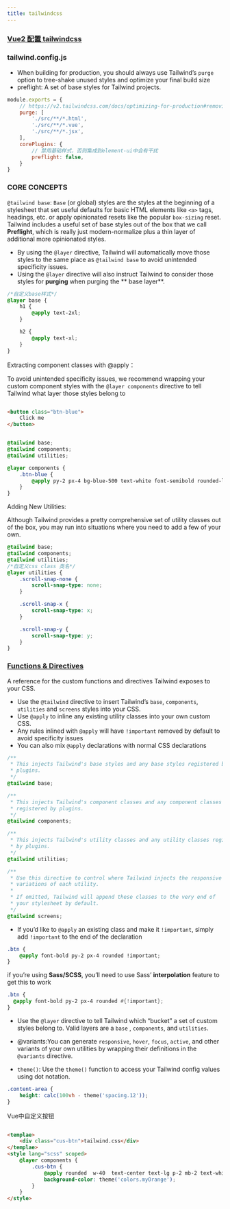 ```yaml
---
title: tailwindcss
---
```


### [Vue2 配置 tailwindcss](https://www.sanity.io/guides/tailwind-css-with-vue-js)

### tailwind.config.js

- When building for production, you should always use Tailwind’s `purge` option to tree-shake unused styles and optimize
  your final build size
- preflight: A set of base styles for Tailwind projects.

```js
module.exports = {
    // https://v2.tailwindcss.com/docs/optimizing-for-production#removing-unused-css
    purge: [
        './src/**/*.html',
        './src/**/*.vue',
        './src/**/*.jsx',
    ],
    corePlugins: {
        // 禁用基础样式，否则集成到element-ui中会有干扰
        preflight: false,
    }
}
```

### CORE CONCEPTS

`@tailwind base`: `Base` (or global) styles are the styles at the beginning of a stylesheet that set useful defaults for
basic HTML elements like `<a>` tags, headings, etc. or apply opinionated resets like the popular `box-sizing` reset.
Tailwind includes a useful set of base styles out of the box that we call **Preflight**, which is really just
modern-normalize plus a thin layer of additional more opinionated styles.

- By using the `@layer` directive, Tailwind will automatically move those styles to the same place as `@tailwind base`
  to avoid unintended specificity issues.
- Using the `@layer` directive will also instruct Tailwind to consider those styles for **purging** when purging the **
  base layer**.

```css
/*自定义base样式*/
@layer base {
    h1 {
        @apply text-2xl;
    }

    h2 {
        @apply text-xl;
    }
}
```

Extracting component classes with @apply：

To avoid unintended specificity issues, we recommend wrapping your custom component styles with the `@layer components`
directive to tell Tailwind what layer those styles belong to

```html

<button class="btn-blue">
    Click me
</button>
```

```css

@tailwind base;
@tailwind components;
@tailwind utilities;

@layer components {
    .btn-blue {
        @apply py-2 px-4 bg-blue-500 text-white font-semibold rounded-lg shadow-md hover:bg-blue-700 focus:outline-none focus:ring-2 focus:ring-blue-400 focus:ring-opacity-75;
    }
}
```

Adding New Utilities:

Although Tailwind provides a pretty comprehensive set of utility classes out of the box, you may run into situations
where you need to add a few of your own.

```css
@tailwind base;
@tailwind components;
@tailwind utilities;
/*自定义css class 类名*/
@layer utilities {
    .scroll-snap-none {
        scroll-snap-type: none;
    }

    .scroll-snap-x {
        scroll-snap-type: x;
    }

    .scroll-snap-y {
        scroll-snap-type: y;
    }
}
```

### [Functions & Directives](https://v2.tailwindcss.com/docs/functions-and-directives)

A reference for the custom functions and directives Tailwind exposes to your CSS.

- Use the `@tailwind` directive to insert Tailwind’s `base`, `components`, `utilities` and `screens` styles into your
  CSS.
- Use `@apply` to inline any existing utility classes into your own custom CSS.
- Any rules inlined with `@apply` will have `!important` removed by default to avoid specificity issues
- You can also mix `@apply` declarations with normal CSS declarations

```css
/**
 * This injects Tailwind's base styles and any base styles registered by
 * plugins.
 */
@tailwind base;

/**
 * This injects Tailwind's component classes and any component classes
 * registered by plugins.
 */
@tailwind components;

/**
 * This injects Tailwind's utility classes and any utility classes registered
 * by plugins.
 */
@tailwind utilities;

/**
 * Use this directive to control where Tailwind injects the responsive
 * variations of each utility.
 *
 * If omitted, Tailwind will append these classes to the very end of
 * your stylesheet by default.
 */
@tailwind screens;
```

- If you’d like to `@apply` an existing class and make it `!important`, simply add `!important` to the end of the
  declaration

```css
.btn {
    @apply font-bold py-2 px-4 rounded !important;
}
```

if you’re using **Sass/SCSS**, you’ll need to use Sass’ **interpolation** feature to get this to work

```scss
.btn {
  @apply font-bold py-2 px-4 rounded #{!important};
}
```

- Use the `@layer` directive to tell Tailwind which “bucket” a set of custom styles belong to. Valid layers are a `base`
  , `components`, and `utilities`.
- @variants:You can generate `responsive`, `hover`, `focus`, `active`, and other variants of your own utilities by
  wrapping their definitions in the `@variants` directive.

- `theme()`: Use the `theme()` function to access your Tailwind config values using dot notation.

```css
.content-area {
    height: calc(100vh - theme('spacing.12'));
}
```

Vue中自定义按钮

```html

<templae>
    <div class="cus-btn">tailwind.css</div>
</templae>
<style lang="scss" scoped>
    @layer components {
        .cus-btn {
            @apply rounded  w-40  text-center text-lg p-2 mb-2 text-white cursor-pointer transform duration-200 hover:scale-105;
            background-color: theme('colors.myOrange');
        }
    }
</style>
```
